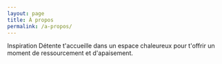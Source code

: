 ```yaml
---
layout: page
title: À propos
permalink: /a-propos/
---
```


Inspiration Détente t'accueille dans un espace chaleureux pour t'offrir un moment de ressourcement et d'apaisement.